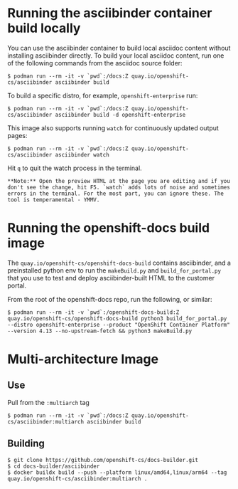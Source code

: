 # Running the asciibinder container build locally

You can use the asciibinder container to build local asciidoc content without
installing asciibinder directly. To build your local asciidoc content, run one of the
following commands from the asciidoc source folder:

```
$ podman run --rm -it -v `pwd`:/docs:Z quay.io/openshift-cs/asciibinder asciibinder build
```

To build a specific distro, for example, `openshift-enterprise` run:

```
$ podman run --rm -it -v `pwd`:/docs:Z quay.io/openshift-cs/asciibinder asciibinder build -d openshift-enterprise
```

This image also supports running `watch` for continuously updated output pages:

```
$ podman run --rm -it -v `pwd`:/docs:Z quay.io/openshift-cs/asciibinder asciibinder watch
```

Hit `q` to quit the watch process in the terminal.

    **Note:** Open the preview HTML at the page you are editing and if you don't see the change, hit F5. `watch` adds lots of noise and sometimes errors in the terminal. For the most part, you can ignore these. The tool is temperamental - YMMV. 

# Running the openshift-docs build image

The `quay.io/openshift-cs/openshift-docs-build` contains asciibinder, and a preinstalled python env to run the `makeBuild.py` and `build_for_portal.py` that you use to test and deploy asciibinder-built HTML to the customer portal.

From the root of the openshift-docs repo, run the following, or similar:

```
$ podman run --rm -it -v `pwd`:/openshift-docs-build:Z quay.io/openshift-cs/openshift-docs-build python3 build_for_portal.py --distro openshift-enterprise --product "OpenShift Container Platform" --version 4.13 --no-upstream-fetch && python3 makeBuild.py
```

# Multi-architecture Image

## Use

Pull from the `:multiarch` tag

```
$ podman run --rm -it -v `pwd`:/docs:Z quay.io/openshift-cs/asciibinder:multiarch asciibinder build
```

## Building

```
$ git clone https://github.com/openshift-cs/docs-builder.git
$ cd docs-builder/asciibinder
$ docker buildx build --push --platform linux/amd64,linux/arm64 --tag quay.io/openshift-cs/asciibinder:multiarch .
```
